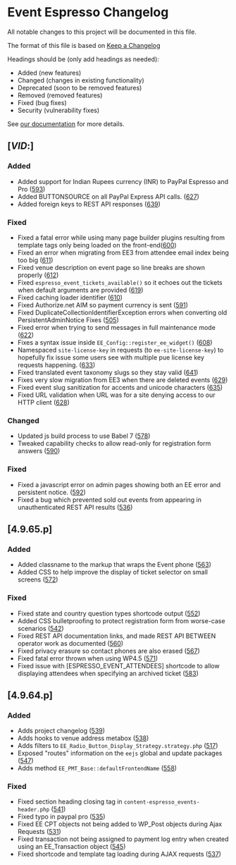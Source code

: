 # Event Espresso Changelog

All notable changes to this project will be documented in this file.

The format of this file is based on [Keep a Changelog](http://keepachangelog.com/en/1.0.0/)

Headings should be (only add headings as needed):

- Added (new features)
- Changed (changes in existing functionality)
- Deprecated (soon to be removed features)
- Removed (removed features)
- Fixed (bug fixes)
- Security (vulnerability fixes)

See [our documentation](https://github.com/eventespresso/event-espresso-core/blob/master/docs/A--Best-Practices/change-log.md) for more details.

## [$VID:$]

### Added

- Added support for Indian Rupees currency (INR) to PayPal Espresso and Pro ([593](https://github.com/eventespresso/event-espresso-core/pull/593)) 
- Added BUTTONSOURCE on all PayPal Express API calls. ([627](https://github.com/eventespresso/event-espresso-core/pull/627))
- Added foreign keys to REST API responses ([639](https://github.com/eventespresso/event-espresso-core/pull/639))
### Fixed

- Fixed a fatal error while using many page builder plugins resulting from template tags only being loaded on the front-end([600](https://github.com/eventespresso/event-espresso-core/pull/600))
- Fixed an error when migrating from EE3 from attendee email index being too big ([611](https://github.com/eventespresso/event-espresso-core/pull/611))
- Fixed venue description on event page so line breaks are shown properly ([612](https://github.com/eventespresso/event-espresso-core/pull/612))
- Fixed `espresso_event_tickets_available()` so it echoes out the tickets when default arguments are provided ([619](https://github.com/eventespresso/event-espresso-core/pull/619))
- Fixed caching loader identifier ([610](https://github.com/eventespresso/event-espresso-core/pull/610))
- Fixed Authorize.net AIM so payment currency is sent ([591](https://github.com/eventespresso/event-espresso-core/pull/591))
- Fixed DuplicateCollectionIdentifierException errors when converting old PersistentAdminNotice Fixes ([505](https://github.com/eventespresso/event-espresso-core/pull/505))
- Fixed error when trying to send messages in full maintenance mode ([622](https://github.com/eventespresso/event-espresso-core/pull/622))
- Fixes a syntax issue inside `EE_Config::register_ee_widget()` ([608](https://github.com/eventespresso/event-espresso-core/pull/608))
- Namespaced `site-license-key` in requests (to `ee-site-license-key`) to hopefully fix issue some users see with multiple pue license key requests happening. ([633](https://github.com/eventespresso/event-espresso-core/pull/633))
- Fixed translated event taxonomy slugs so they stay valid ([641](https://github.com/eventespresso/event-espresso-core/pull/641))
- Fixes very slow migration from EE3 when there are deleted events ([629](https://github.com/eventespresso/event-espresso-core/pull/629))
- Fixed event slug sanitization for accents and unicode characters ([635](https://github.com/eventespresso/event-espresso-core/pull/635))
- Fixed URL validation when URL was for a site denying access to our HTTP client ([628](https://github.com/eventespresso/event-espresso-core/pull/628))

### Changed

- Updated js build process to use Babel 7 ([578](https://github.com/eventespresso/event-espresso-core/pull/578))
- Tweaked capability checks to allow read-only for registration form answers ([590](https://github.com/eventespresso/event-espresso-core/pull/590))

### Fixed

-  Fixed a javascript error on admin pages showing both an EE error and persistent notice. ([592](https://github.com/eventespresso/event-espresso-core/pull/592))
-  Fixed a bug which prevented sold out events from appearing in unauthenticated REST API results ([536](https://github.com/eventespresso/event-espresso-core/pull/536))


## [4.9.65.p]
### Added

- Added classname to the markup that wraps the Event phone ([563](https://github.com/eventespresso/event-espresso-core/pull/563))
- Added CSS to help improve the display of ticket selector on small screens ([572](https://github.com/eventespresso/event-espresso-core/pull/572))

### Fixed

-  Fixed state and country question types shortcode output ([552](https://github.com/eventespresso/event-espresso-core/pull/552))
-  Added CSS bulletproofing to protect registration form from worse-case scenarios ([542](https://github.com/eventespresso/event-espresso-core/pull/542))
-  Fixed REST API documentation links, and made REST API BETWEEN operator work as documented ([560](https://github.com/eventespresso/event-espresso-core/pull/560))
-  Fixed privacy erasure so contact phones are also erased ([567](https://github.com/eventespresso/event-espresso-core/pull/567))
-  Fixed fatal error thrown when using WP4.5 ([571](https://github.com/eventespresso/event-espresso-core/pull/571))
-  Fixed issue with [ESPRESSO_EVENT_ATTENDEES] shortcode to allow displaying attendees when specifying an archived ticket ([583](https://github.com/eventespresso/event-espresso-core/pull/583))
## [4.9.64.p]

### Added

- Adds project changelog ([539](https://github.com/eventespresso/event-espresso-core/pull/539))
- Adds hooks to venue address metabox ([538](https://github.com/eventespresso/event-espresso-core/pull/538))
- Adds filters to `EE_Radio_Button_Display_Strategy.strategy.php` ([517](https://github.com/eventespresso/event-espresso-core/pull/517))
- Exposed "routes" information on the `eejs` global and update packages ([547](https://github.com/eventespresso/event-espresso-core/pull/547))
- Adds method `EE_PMT_Base::defaultFrontendName` ([558](https://github.com/eventespresso/event-espresso-core/pull/558))
### Fixed

- Fixed section heading closing tag in `content-espresso_events-header.php` ([541](https://github.com/eventespresso/event-espresso-core/pull/541))
- Fixed typo in paypal pro ([535](https://github.com/eventespresso/event-espresso-core/pull/535))
- Fixed EE CPT objects not being added to WP_Post objects during Ajax Requests ([531](https://github.com/eventespresso/event-espresso-core/pull/531))
- Fixed transaction not being assigned to payment log entry when created using an EE_Transaction object ([545](https://github.com/eventespresso/event-espresso-core/pull/545))
- Fixed shortcode and template tag loading during AJAX requests ([537](https://github.com/eventespresso/event-espresso-core/pull/537))
